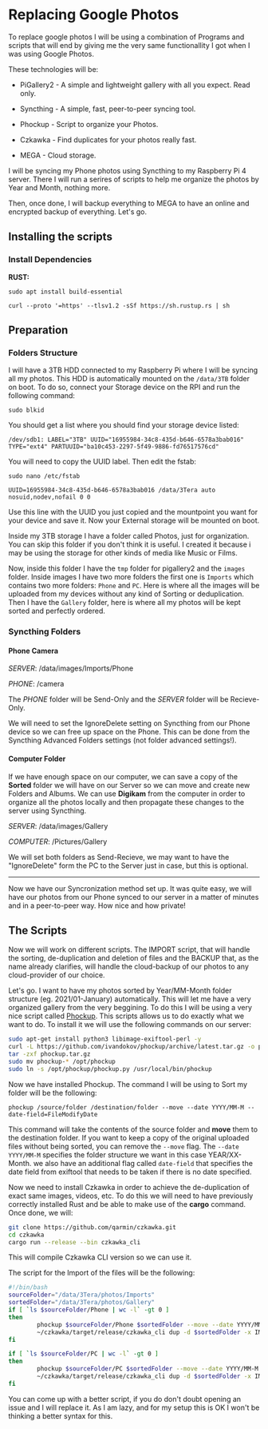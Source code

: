 # Replacing Google Photos

To replace google photos I will be using a combination of Programs and scripts that will end by giving me the very same functionallity I got when I was using Google Photos.

These technologies will be:

- PiGallery2 - A simple and lightweight gallery with all you expect. Read only.
  
- Syncthing - A simple, fast, peer-to-peer syncing tool.
  
- Phockup - Script to organize your Photos.
  
- Czkawka - Find duplicates for your photos really fast.
  
- MEGA - Cloud storage.
  

I will be syncing my Phone photos using Syncthing to my Raspberry Pi 4 server. There I will run a serires of scripts to help me organize the photos by Year and Month, nothing more.

Then, once done, I will backup everything to MEGA to have an online and encrypted backup of everything. Let's go.

## Installing the scripts

### Install Dependencies

**RUST:**

`sudo apt install build-essential`

`curl --proto '=https' --tlsv1.2 -sSf https://sh.rustup.rs | sh`

## Preparation

### Folders Structure

I will have a 3TB HDD connected to my Raspberry Pi where I will be syncing all my photos. This HDD is automatically mounted on the `/data/3TB` folder on boot. To do so, connect your Storage device on the RPI and run the following command:

`sudo blkid`

You should get a list where you should find your storage device listed:

```shell
/dev/sdb1: LABEL="3TB" UUID="16955984-34c8-435d-b646-6578a3bab016" TYPE="ext4" PARTUUID="ba10c453-2297-5f49-9886-fd76517576cd"
```

You will need to copy the UUID label. Then edit the fstab:

`sudo nano /etc/fstab`

`UUID=16955984-34c8-435d-b646-6578a3bab016 /data/3Tera auto nosuid,nodev,nofail 0 0`

Use this line with the UUID you just copied and the mountpoint you want for your device and save it. Now your External storage will be mounted on boot.

Inside my 3TB storage I have a folder called Photos, just for organization. You can skip this folder if you don't think it is useful. I created it because i may be using the storage for other kinds of media like Music or Films.

Now, inside this folder I have the `tmp` folder for pigallery2 and the `images` folder. Inside images I have two more folders the first one is `Imports` which contains two more folders: `Phone` and `PC`. Here is where all the images will be uploaded from my devices without any kind of Sorting or deduplication. Then I have the `Gallery` folder, here is where all my photos will be kept sorted and perfectly ordered.

### Syncthing Folders

#### Phone Camera

*SERVER*: /data/images/Imports/Phone

*PHONE*: /camera

The *PHONE* folder will be Send-Only and the *SERVER* folder will be Recieve-Only.

We will need to set the IgnoreDelete setting on Syncthing from our Phone device so we can free up space on the Phone. This can be done from the Syncthing Advanced Folders settings (not folder advanced settings!).

#### Computer Folder

If we have enough space on our computer, we can save a copy of the **Sorted** folder we will have on our Server so we can move and create new Folders and Albums. We can use **Digikam** from the computer in order to organize all the photos locally and then propagate these changes to the server using Syncthing.

*SERVER*: /data/images/Gallery

*COMPUTER*: /Pictures/Gallery

We will set both folders as Send-Recieve, we may want to have the "IgnoreDelete" form the PC to the Server just in case, but this is optional.

---

Now we have our Syncronization method set up. It was quite easy, we will have our photos from our Phone synced to our server in a matter of minutes and in a peer-to-peer way. How nice and how private!

## The Scripts

Now we will work on different scripts. The IMPORT script, that will handle the sorting, de-duplication and deletion of files and the BACKUP that, as the name already clarifies, will handle the cloud-backup of our photos to any cloud-provider of our choice.

Let's go. I want to have my photos sorted by Year/MM-Month folder structure (eg. 2021/01-January) automatically. This will let me have a very organized gallery from the very beggining. To do this I will be using a very nice script called [Phockup](https://github.com/ivandokov/phockup). This scripts allows us to do exactly what we want to do. To install it we will use the following commands on our server:

```bash
sudo apt-get install python3 libimage-exiftool-perl -y
curl -L https://github.com/ivandokov/phockup/archive/latest.tar.gz -o phockup.tar.gz
tar -zxf phockup.tar.gz
sudo mv phockup-* /opt/phockup
sudo ln -s /opt/phockup/phockup.py /usr/local/bin/phockup
```

Now we have installed Phockup. The command I will be using to Sort my folder will be the following:

`phockup /source/folder /destination/folder --move --date YYYY/MM-M --date-field=FileModifyDate`

This command will take the contents of the source folder and **move** them to the destination folder. If you want to keep a copy of the original uploaded files without being sorted, you can remove the `--move` flag. The `--date YYYY/MM-M` specifies the folder structure we want in this case YEAR/XX-Month. we also have an additional flag called `date-field` that specifies the date field from exiftool that needs to be taken if there is no date specified.

Now we need to install Czkawka in order to achieve the de-duplication of exact same images, videos, etc. To do this we will need to have previously correctly installed Rust and be able to make use of the **cargo** command. Once done, we will:

```bash
git clone https://github.com/qarmin/czkawka.git
cd czkawka
cargo run --release --bin czkawka_cli
```

This will compile Czkawka CLI version so we can use it.

The script for the Import of the files will be the following:

```bash
#!/bin/bash
sourceFolder="/data/3Tera/photos/Imports"
sortedFolder="/data/3Tera/photos/Gallery"
if [ `ls $sourceFolder/Phone | wc -l` -gt 0 ]
then
        phockup $sourceFolder/Phone $sortedFolder --move --date YYYY/MM-M --date-field=FileModifyDate
        ~/czkawka/target/release/czkawka_cli dup -d $sortedFolder -x IMAGE VIDEO -s hashmb -f results-dup.txt --delete-method AEO
fi

if [ `ls $sourceFolder/PC | wc -l` -gt 0 ]
then
        phockup $sourceFolder/PC $sortedFolder --move --date YYYY/MM-M --date-field=FileModifyDate
        ~/czkawka/target/release/czkawka_cli dup -d $sortedFolder -x IMAGE VIDEO -s hashmb -f results-dup.txt --delete-method AEO
fi
```

You can come up with a better script, if you do don't doubt opening an issue and I will replace it. As I am lazy, and for my setup this is OK I won't be thinking a better syntax for this.
